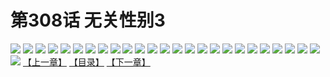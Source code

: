 # 第308话 无关性别3
![](https://s2.baozimh.com/scomic/sanyanxiaotianlu-samanhua/0/307-gont/1.jpg)
![](https://s2.baozimh.com/scomic/sanyanxiaotianlu-samanhua/0/307-gont/2.jpg)
![](https://s2.baozimh.com/scomic/sanyanxiaotianlu-samanhua/0/307-gont/3.jpg)
![](https://s2.baozimh.com/scomic/sanyanxiaotianlu-samanhua/0/307-gont/4.jpg)
![](https://s2.baozimh.com/scomic/sanyanxiaotianlu-samanhua/0/307-gont/5.jpg)
![](https://s2.baozimh.com/scomic/sanyanxiaotianlu-samanhua/0/307-gont/6.jpg)
![](https://s2.baozimh.com/scomic/sanyanxiaotianlu-samanhua/0/307-gont/7.jpg)
![](https://s2.baozimh.com/scomic/sanyanxiaotianlu-samanhua/0/307-gont/8.jpg)
![](https://s2.baozimh.com/scomic/sanyanxiaotianlu-samanhua/0/307-gont/9.jpg)
![](https://s2.baozimh.com/scomic/sanyanxiaotianlu-samanhua/0/307-gont/10.jpg)
![](https://s2.baozimh.com/scomic/sanyanxiaotianlu-samanhua/0/307-gont/11.jpg)
![](https://s2.baozimh.com/scomic/sanyanxiaotianlu-samanhua/0/307-gont/12.jpg)
![](https://s2.baozimh.com/scomic/sanyanxiaotianlu-samanhua/0/307-gont/13.jpg)
![](https://s2.baozimh.com/scomic/sanyanxiaotianlu-samanhua/0/307-gont/14.jpg)
![](https://s2.baozimh.com/scomic/sanyanxiaotianlu-samanhua/0/307-gont/15.jpg)
![](https://s2.baozimh.com/scomic/sanyanxiaotianlu-samanhua/0/307-gont/16.jpg)
![](https://s2.baozimh.com/scomic/sanyanxiaotianlu-samanhua/0/307-gont/17.jpg)
![](https://s2.baozimh.com/scomic/sanyanxiaotianlu-samanhua/0/307-gont/18.jpg)
![](https://s2.baozimh.com/scomic/sanyanxiaotianlu-samanhua/0/307-gont/19.jpg)
![](https://s2.baozimh.com/scomic/sanyanxiaotianlu-samanhua/0/307-gont/20.jpg)
![](https://s2.baozimh.com/scomic/sanyanxiaotianlu-samanhua/0/307-gont/21.jpg)
![](https://s2.baozimh.com/scomic/sanyanxiaotianlu-samanhua/0/307-gont/22.jpg)
![](https://s2.baozimh.com/scomic/sanyanxiaotianlu-samanhua/0/307-gont/23.jpg)
![](https://s2.baozimh.com/scomic/sanyanxiaotianlu-samanhua/0/307-gont/24.jpg)
![](https://s2.baozimh.com/scomic/sanyanxiaotianlu-samanhua/0/307-gont/25.jpg)
![](https://s2.baozimh.com/scomic/sanyanxiaotianlu-samanhua/0/307-gont/26.jpg)
[【上一章】](./307.md)
[【目录】](./README.md)
[【下一章】](./309.md)
